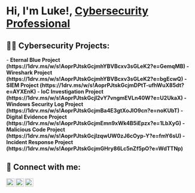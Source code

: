 <h1>Hi, I'm Luke!, <a href="https://www.linkedin.com/in/joshmadakor/">Cybersecurity Professional</a>

<h2>👨‍💻 Cybersecurity Projects:</h2>
- <b>Eternal Blue Project (https://1drv.ms/w/s!AoprPJtskGcjmhYBVBcxv3sGLeK2?e=GemqMB)
- <b>Wireshark Project (https://1drv.ms/w/s!AoprPJtskGcjmhYBVBcxv3sGLeK2?e=bgEcwQ)
- <b>SIEM Project (https://1drv.ms/w/s!AoprPJtskGcjmDPtT-ufhWuX85dt?e=AYXEnK) 
- <b>IoC Investigation Project (https://1drv.ms/w/s!AoprPJtskGcjl2vY7vngmEVLn40W?e=U2UkaX)
- <b>Windows Security Log Project (https://1drv.ms/w/s!AoprPJtskGcjmBa4E3gtXoJIO9cn?e=noKUbT)
- <b>Digital Evidence Project (https://1drv.ms/w/s!AoprPJtskGcjmEmn9xWk4B5iEpzx?e=1LbXyG)
- </b>Malicious Code Project (https://1drv.ms/w/s!AoprPJtskGcjlzqwUW0zJ6cOyp-Y?e=fmY6sU)
- </b>Incident Response Project (https://1drv.ms/w/s!AoprPJtskGcjmGHry86Lc5nZf5pO?e=WdTTNp)
  



<h2> 🤳 Connect with me:</h2>


[<img align="left" alt="LukeJenkins | Facebook" width="22px" src="https://www.facebook.com/profile.php?id=100005355947786" />][facebook]
[<img align="left" alt="LukeJenkins | LinkedIn" width="22px" src="www.linkedin.com/in/luke-jenkins-73a227212" />][linkedin]
[<img align="left" alt="LukeJenkins | Instagram" width="22px" src="https://www.instagram.com/shmuke2/" />][instagram]

[facebook]: https://www.facebook.com/profile.php?id=100005355947786
[instagram]: https://www.instagram.com/shmuke2/
[linkedin]: www.linkedin.com/in/luke-jenkins-73a227212

<!--
**joshmadakor1/joshmadakor1** is a ✨ _special_ ✨ repository because its `README.md` (this file) appears on your GitHub profile.

Here are some ideas to get you started:

- 🔭 I’m currently working on ...
- 🌱 I’m currently learning ...
- 👯 I’m looking to collaborate on ...
- 🤔 I’m looking for help with ...
- 💬 Ask me about ...
- 📫 How to reach me: ...
- 😄 Pronouns: ...
- ⚡ Fun fact: ...
-->
